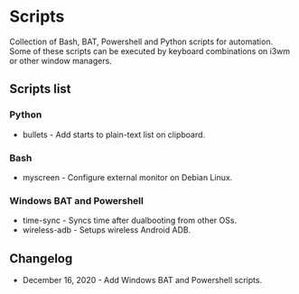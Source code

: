 # Scripts
Collection of Bash, BAT, Powershell and Python scripts for automation.
Some of these scripts can be executed by keyboard combinations on i3wm or other window managers.
## Scripts list
### Python
* bullets - Add starts to plain-text list on clipboard.
### Bash
* myscreen - Configure external monitor on Debian Linux.
### Windows BAT and Powershell
* time-sync - Syncs time after dualbooting from other OSs.
* wireless-adb - Setups wireless Android ADB.
## Changelog
* December 16, 2020 - Add Windows BAT and Powershell scripts.
